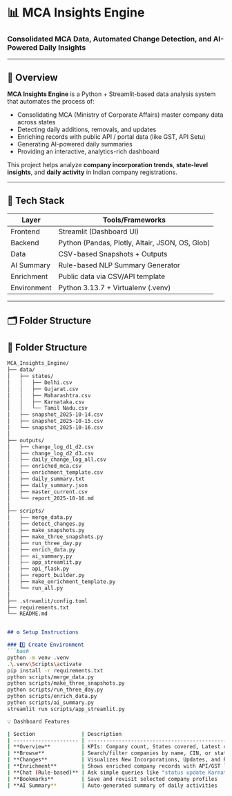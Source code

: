 # 📊 MCA Insights Engine  
### Consolidated MCA Data, Automated Change Detection, and AI-Powered Daily Insights  

---

## 🚀 Overview  
**MCA Insights Engine** is a Python + Streamlit-based data analysis system that automates the process of:
- Consolidating MCA (Ministry of Corporate Affairs) master company data across states  
- Detecting daily additions, removals, and updates  
- Enriching records with public API / portal data (like GST, API Setu)  
- Generating AI-powered daily summaries  
- Providing an interactive, analytics-rich dashboard  

This project helps analyze **company incorporation trends**, **state-level insights**, and **daily activity** in Indian company registrations.

---

## 🧩 Tech Stack  
| Layer | Tools/Frameworks |
|-------|-------------------|
| Frontend | Streamlit (Dashboard UI) |
| Backend | Python (Pandas, Plotly, Altair, JSON, OS, Glob) |
| Data | CSV-based Snapshots + Outputs |
| AI Summary | Rule-based NLP Summary Generator |
| Enrichment | Public data via CSV/API template |
| Environment | Python 3.13.7 + Virtualenv (.venv) |

---

## 🗂️ Folder Structure  
## 📁 Folder Structure

````markdown
MCA_Insights_Engine/
├── data/
│   ├── states/
│   │   ├── Delhi.csv
│   │   ├── Gujarat.csv
│   │   ├── Maharashtra.csv
│   │   ├── Karnataka.csv
│   │   └── Tamil Nadu.csv
│   ├── snapshot_2025-10-14.csv
│   ├── snapshot_2025-10-15.csv
│   └── snapshot_2025-10-16.csv
│
├── outputs/
│   ├── change_log_d1_d2.csv
│   ├── change_log_d2_d3.csv
│   ├── daily_change_log_all.csv
│   ├── enriched_mca.csv
│   ├── enrichment_template.csv
│   ├── daily_summary.txt
│   ├── daily_summary.json
│   ├── master_current.csv
│   └── report_2025-10-16.md
│
├── scripts/
│   ├── merge_data.py
│   ├── detect_changes.py
│   ├── make_snapshots.py
│   ├── make_three_snapshots.py
│   ├── run_three_day.py
│   ├── enrich_data.py
│   ├── ai_summary.py
│   ├── app_streamlit.py
│   ├── api_flask.py
│   ├── report_builder.py
│   ├── make_enrichment_template.py
│   └── run_all.py
│
├── .streamlit/config.toml
├── requirements.txt
└── README.md


## ⚙️ Setup Instructions  

### 1️⃣ Create Environment  
```bash
python -m venv .venv
.\.venv\Scripts\activate
pip install -r requirements.txt
python scripts/merge_data.py
python scripts/make_three_snapshots.py
python scripts/run_three_day.py
python scripts/enrich_data.py
python scripts/ai_summary.py
streamlit run scripts/app_streamlit.py

💡 Dashboard Features

| Section               | Description                                          |
| --------------------- | ---------------------------------------------------- |
| **Overview**          | KPIs: Company count, States covered, Latest date     |
| **Browse**            | Search/filter companies by name, CIN, or state       |
| **Changes**           | Visualizes New Incorporations, Updates, and Removals |
| **Enrichment**        | Shows enriched company records with API/GST links    |
| **Chat (Rule-based)** | Ask simple queries like "status update Karnataka"    |
| **Bookmarks**         | Save and revisit selected company profiles           |
| **AI Summary**        | Auto-generated summary of daily activities           |
